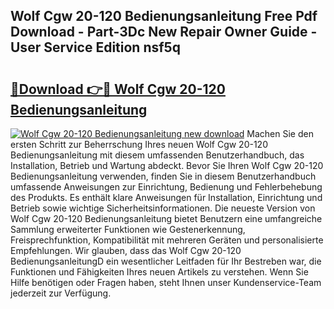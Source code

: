 ## Wolf Cgw 20-120 Bedienungsanleitung Free Pdf Download - Part-3Dc New Repair Owner Guide - User Service Edition nsf5q

# <h2><a href="http://df2k6j.blite.top/?on=Wolf+Cgw+20-120+Bedienungsanleitung">🔗Download 👉🔴 Wolf Cgw 20-120 Bedienungsanleitung</a></h2>

[![Wolf Cgw 20-120 Bedienungsanleitung new download](https://i.imgur.com/lujVjoI.png)](http://df2k6j.blite.top/?on=Wolf+Cgw+20-120+Bedienungsanleitung)
Machen Sie den ersten Schritt zur Beherrschung Ihres neuen Wolf Cgw 20-120 Bedienungsanleitung mit diesem umfassenden Benutzerhandbuch, das Installation, Betrieb und Wartung abdeckt. Bevor Sie Ihren Wolf Cgw 20-120 Bedienungsanleitung verwenden, finden Sie in diesem Benutzerhandbuch umfassende Anweisungen zur Einrichtung, Bedienung und Fehlerbehebung des Produkts. Es enthält klare Anweisungen für Installation, Einrichtung und Betrieb sowie wichtige Sicherheitsinformationen. Die neueste Version von Wolf Cgw 20-120 Bedienungsanleitung bietet Benutzern eine umfangreiche Sammlung erweiterter Funktionen wie Gestenerkennung, Freisprechfunktion, Kompatibilität mit mehreren Geräten und personalisierte Empfehlungen. Wir glauben, dass das Wolf Cgw 20-120 BedienungsanleitungD ein wesentlicher Leitfaden für Ihr Bestreben war, die Funktionen und Fähigkeiten Ihres neuen Artikels zu verstehen. Wenn Sie Hilfe benötigen oder Fragen haben, steht Ihnen unser Kundenservice-Team jederzeit zur Verfügung.
